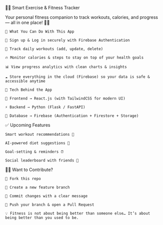 🏋️‍♀️ Smart Exercise & Fitness Tracker

Your personal fitness companion to track workouts, calories, and progress — all in one place! 💪✨

    🎯 What You Can Do With This App
    
    🔑 Sign up & Log in securely with Firebase Authentication
    
    🏃 Track daily workouts (add, update, delete)
    
    🔥 Monitor calories & steps to stay on top of your health goals
    
    📊 View progress analytics with clean charts & insights
    
    ☁️ Store everything in the cloud (Firebase) so your data is safe & accessible anytime
    
    🚀 Tech Behind the App
    
    🎨 Frontend → React.js (with TailwindCSS for modern UI)
    
    ⚡ Backend → Python (Flask / FastAPI)
    
    🔐 Database → Firebase (Authentication + Firestore + Storage)

✅ Upcoming Features

    Smart workout recommendations 🤖
    
    AI-powered diet suggestions 🥗
    
    Goal-setting & reminders ⏰
    
    Social leaderboard with friends 👥

👩‍💻 Want to Contribute?

    🍴 Fork this repo
    
    🌱 Create a new feature branch
    
    💾 Commit changes with a clear message
    
    🚀 Push your branch & open a Pull Request
    
    💡 Fitness is not about being better than someone else… It’s about being better than you used to be.


